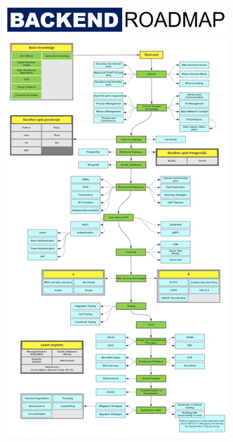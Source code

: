<p align="center">
  <img src="img/titulo.PNG" alt="Título">
</p>


<p align="center">
  <img src="img/planejamento.jpg" alt="Roadmap">
</p>
